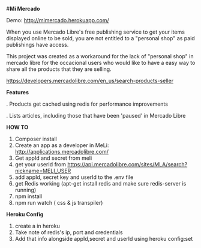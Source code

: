 #**Mi Mercado**

Demo: http://mimercado.herokuapp.com/

When you use Mercado Libre's free publishing service to get your items
displayed online to be sold, you are not entitled to a "personal shop" as paid publishings have access.


This project was created as a workaround for the lack of "personal shop" in mercado libre 
for the occacional users who would like to have a easy way to share all the products that they are selling. 



https://developers.mercadolibre.com/en_us/search-products-seller


**Features**


. Products get cached using redis for performance improvements

. Lists articles, including those that have been 'paused' in Mercado Libre


**HOW TO**

1. Composer install
2. Create an app as a developer in MeLi: http://applications.mercadolibre.com/
3. Get appId and secret from meli
5. get your userId from  https://api.mercadolibre.com/sites/MLA/search?nickname=MELI_USER
6. add appId, secret key and userId to the .env file
7. get Redis working (apt-get install redis and make sure redis-server is running)
8. npm install
9. npm run watch ( css & js transpiler)


**Heroku Config**
1. create a in heroku
2. Take note of redis's ip, port and credentials
3. Add that info alongside appId,secret and userId using heroku config:set





